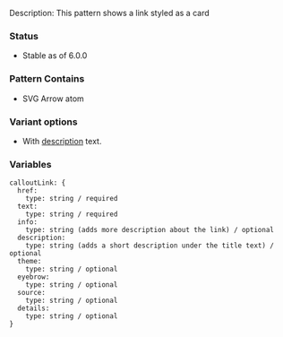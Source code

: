 Description: This pattern shows a link styled as a card

### Status
* Stable as of 6.0.0

### Pattern Contains
* SVG Arrow atom

### Variant options
* With [description](./?p=molecules-callout-link-as-description) text.

### Variables
~~~
calloutLink: {
  href:
    type: string / required
  text:
    type: string / required
  info:
    type: string (adds more description about the link) / optional
  description:
    type: string (adds a short description under the title text) / optional
  theme:
    type: string / optional
  eyebrow:
  	type: string / optional
  source:
  	type: string / optional
  details:
  	type: string / optional
}
~~~
